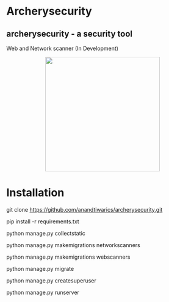 Archerysecurity
=================

## archerysecurity - a security tool
Web and Network scanner (In Development)

<p align="center">
  <img width="300" height="300" src="https://raw.githubusercontent.com/anandtiwarics/archerysecurity/master/archerysecurity/static/photo.png">
</p>

# Installation
git clone https://github.com/anandtiwarics/archerysecurity.git

pip install -r requirements.txt

python manage.py collectstatic

python manage.py makemigrations networkscanners

python manage.py makemigrations webscanners

python manage.py migrate

python manage.py createsuperuser

python manage.py runserver
